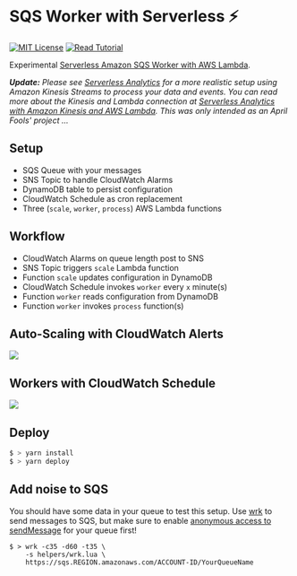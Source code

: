 # SQS Worker with Serverless ⚡️

[![MIT License](https://badgen.now.sh/badge/License/MIT/blue)](https://github.com/sbstjn/sqs-worker-serverless/blob/master/LICENSE.md)
[![Read Tutorial](https://badgen.now.sh/badge/Read/Tutorial/orange)](https://sbstjn.com/serverless-sqs-worker-with-aws-lambda.html)


Experimental [Serverless Amazon SQS Worker with AWS Lambda](https://sbstjn.com/serverless-sqs-worker-with-aws-lambda.html).

***Update:** Please see [Serverless Analytics](https://github.com/sbstjn/serverless-analytics) for a more realistic setup using Amazon Kinesis Streams to process your data and events. You can read more about the Kinesis and Lambda connection at [Serverless Analytics with Amazon Kinesis and AWS Lambda](https://sbstjn.com/serverless-analytics-with-kinesis-stream-lambda.html). This was only intended as an April Fools' project …* 

## Setup

- SQS Queue with your messages
- SNS Topic to handle CloudWatch Alarms
- DynamoDB table to persist configuration
- CloudWatch Schedule as cron replacement
- Three (`scale`, `worker`, `process`) AWS Lambda functions

## Workflow

- CloudWatch Alarms on queue length post to SNS
- SNS Topic triggers `scale` Lambda function
- Function `scale` updates configuration in DynamoDB 
- CloudWatch Schedule invokes `worker` every `x` minute(s)
- Function `worker` reads configuration from DynamoDB
- Function `worker` invokes `process` function(s)

## Auto-Scaling with CloudWatch Alerts

![](./docs/scale.png) 

## Workers with CloudWatch Schedule

![](./docs/worker.png)

## Deploy

```bash
$ > yarn install
$ > yarn deploy
```

## Add noise to SQS

You should have some data in your queue to test this setup. Use [wrk](https://github.com/wg/wrk) to send messages to SQS, but make sure to enable [anonymous access to sendMessage](http://docs.aws.amazon.com/AWSSimpleQueueService/latest/SQSDeveloperGuide/acp-overview.html#anonQueues) for your queue first!

```
$ > wrk -c35 -d60 -t35 \
    -s helpers/wrk.lua \
    https://sqs.REGION.amazonaws.com/ACCOUNT-ID/YourQueueName
```
